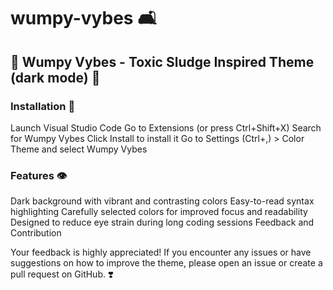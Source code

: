 # wumpy-vybes 🛋️

## 🌛 Wumpy Vybes - Toxic Sludge Inspired Theme (dark mode) 🌛

### Installation 🔨
Launch Visual Studio Code
Go to Extensions (or press Ctrl+Shift+X)
Search for Wumpy Vybes
Click Install to install it
Go to Settings (Ctrl+,) > Color Theme and select Wumpy Vybes

### Features 👁️
Dark background with vibrant and contrasting colors
Easy-to-read syntax highlighting
Carefully selected colors for improved focus and readability
Designed to reduce eye strain during long coding sessions
Feedback and Contribution

Your feedback is highly appreciated! If you encounter any issues or have suggestions on how to improve the theme, please open an issue or create a pull request on GitHub. ❣️
